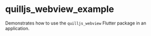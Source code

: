 # quilljs\_webview\_example

Demonstrates how to use the `quilljs_webview` Flutter package in an
application.
